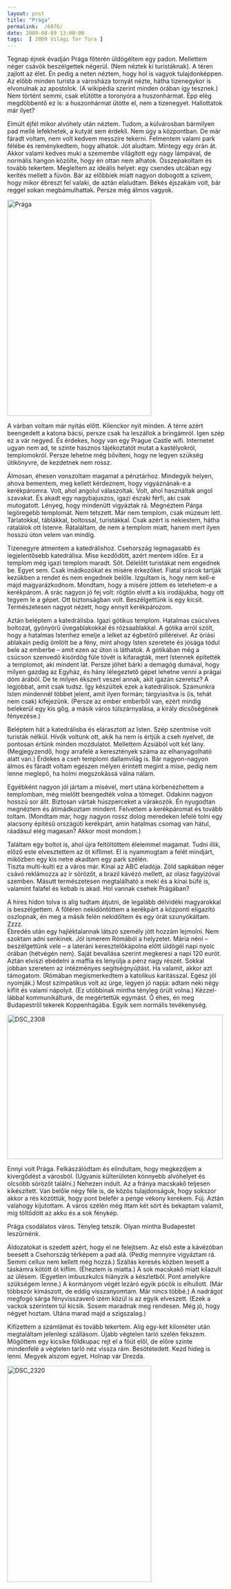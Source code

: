```yaml
---
layout: post
title: "Prága"
permalink:  /6076/ 
date: 2009-08-09 13:00:00
tags:  [ 2009 Világi Tor Túra ] 
---
```

Tegnap éjnek évadján Prága főterén üldögéltem egy padon. Mellettem néger csávók beszélgettek négerül. (Nem néztek ki turistáknak). A téren zajlott az élet. Én pedig a neten néztem, hogy hol is vagyok tulajdonképpen.   
Az előbb minden turista a városháza tornyát nézte, hátha tizenegykor is elvonulnak az apostolok. (A wikipédia szerint minden órában így tesznek.) Nem történt semmi, csak elütötte a toronyóra a huszonhármat. Épp elég megdöbbentő ez is: a huszonhármat ütötte el, nem a tizenegyet. Hallottatok már ilyet?

Elmúlt éjfél mikor alvóhely után néztem. Tudom, a külvárosban bármilyen pad mellé lefekhetek, a kutyát sem érdekli. Nem úgy a központban. De már fáradt voltam, nem volt kedvem messzire tekerni. Felmentem valami park félébe és reménykedtem, hogy alhatok. Jót aludtam. Mintegy egy órán át. Akkor valami kedves muki a szemembe világított egy nagy lámpával, de normális hangon közölte, hogy én ottan nem alhatok. Összepakoltam és tovább tekertem. Megleltem az ideális helyet: egy csendes utcában egy kerítés mellett a füvön. Bár az előbbiek miatt nagyon dobogott a szívem, hogy mikor ébreszt fel valaki, de aztán elaludtam. Békés éjszakám volt, bár reggel sokan megbámulhattak. Persze még álmos vagyok. 

<p ><a href="https://www.flickr.com/photos/borazslo/3803963191" title="Prága by Elek László, on Flickr"><img src="https://c1.staticflickr.com/3/2624/3803963191_5a4bc69171.jpg" width="334" height="500" alt="Prága"></a></p>

A várban voltam már nyitás előtt. Kilenckor nyit minden. A térre azért beengedett a katona bácsi, persze csak ha leszállok a bringámról. Igen szép ez a vár negyed. És érdekes, hogy van egy Prague Castle wifi. Internetet ugyan nem ad, te szinte hasznos tájékoztatót mutat a kastélyokról, templomokról. Persze lehetne még bővíteni, hogy ne legyen szükség útikönyvre, de kezdetnek nem rossz. 

Álmosan, éhesen vonszoltam magamat a pénztárhoz. Mindegyik helyen, ahova bementem, meg kellett kérdeznem, hogy vigyáznának-e a kerékpáromra. Volt, ahol angolul válaszoltak. Volt, ahol használtak angol szavakat. És akadt egy nagybajuszos, igazi északi férfi, aki csak mutogatott. Lényeg, hogy mindenütt vigyáztak rá. Megnéztem Párga legöregebb templomát. Nem tetszett. Már nem templom, csak múzeum lett. Tárlatokkal, táblákkal, boltossal, turistákkal. Csak azért is nekiestem, hátha rátalálok ott Istenre. Rátaláltam, de nem a templom miatt, hanem mert ilyen hosszú úton velem van mindig. 

Tizenegyre átmentem a katedrálishoz. Csehország legmagasabb és legjelentősebb katedrálisa. Mise kezdődött, azért mentem időre. Ez a templom még igazi templom maradt. Sőt. Délelőtt turistákat nem engednek be. Egyet sem. Csak imádkozókat és misére érkezőket. Fiatal srácok tartják kezükben a rendet és nem engednek belőle. Izgultam is, hogy nem kell-e majd magyarázkodnom. Mondtam, hogy a misére jöttem és letehetem-e a kerékpárom. A srác nagyon jó fej volt: rögtön elvitt a kis irodájukba, hogy ott tegyem le a gépet. Ott biztonságban volt. Beszélgettünk is egy kicsit. Természetesen nagyot nézett, hogy ennyit kerékpározom. 

Aztán beléptem a katedrálisba. Igazi gótikus templom. Hatalmas csúcsíves boltozat, gyönyörű üvegablakokkal és rózsaablakkal. A gótika arról szólt, hogy a hatalmas Istenhez emelje a lelket az égbetörő pilléreivel. Az óriási ablakain pedig ömlött be a fény, mint ahogy Isten szeretete és jósága tódul bele az emberbe – amit ezen az úton is láthatok. A gótikában még a csúcson szenvedő kisördög füle tövét is kifaragták, mert Istennek építették a templomot, aki mindent lát. Persze jöhet bárki a demagóg dumával, hogy milyen gazdag az Egyház, és hány lélegeztető gépet lehetne venni a prágai dóm árából. De te milyen ékszert veszel annak, akit igazán szeretsz? A legjobbat, amit csak tudsz. Így készültek ezek a katedrálisok. Számunkra Isten mindennél többet jelent, amit ilyen formán; tárgyiasítva is (is, tehát nem csak) kifejezünk. (Persze az ember emberből van, ezért mindig belekerül egy kis gőg, a másik város túlszárnyalása, a király dicsőségének fényezése.) 

Beléptem hát a katedrálisba és elárasztott az Isten. Szép szentmise volt turisták nélkül. Hívők voltunk ott, akik ha nem is értjük a cseh nyelvet, de pontosan értünk minden mozdulatot. Mellettem Ázsiából volt két lány. (Megjegyzendő, hogy arrafelé a keresztények száma az elhanyagolható alatt van.) Érdekes a cseh templomi dallamvilág is. Bár nagyon-nagyon álmos és fáradt voltam egészen mélyen érintett megint a mise, pedig nem lenne meglepő, ha holmi megszokássá válna nálam. 

Egyébként nagyon jól jártam a misével, mert utána körbenézhettem a templomban, még mielőtt beengedték volna a tömeget. Odakinn nagyon hosszú sor állt. Biztosan vártak húszperceket a várakozók. Én nyugodtan megnéztem és átimádkoztam mindent. Felvettem a kerékpáromat és tovább toltam. (Mondtam már, hogy nagyon rossz dolog meredeken lefelé tolni egy alacsony építésű országúti kerékpárt, amin hatalmas csomag van hátul, ráadásul elég magasan? Akkor most mondom.) 

Találtam egy boltot is, ahol újra feltöltöttem élelemmel magamat. Tudni illik, előző este elvesztettem az öt kiflimet. El is nyammogtam a felét mindjárt, miközben egy kis netre akadtam egy park szélén.   
Tiszta multi-kulti ez a város már. Kínai az ABC eladója. Zöld sapkában néger csávó reklámozza az ír sörözőt, a brazil kávézó mellett, az olasz fagyizóval szemben. Másutt természetesen megtalálható a meki és a kínai büfé is, valamint falafel és kebab is akad. Hol vannak csehek Prágában? 

A híres hídon tolva is alig tudtam átjutni, de legalább délvidéki magyarokkal is beszélgettem. A főtéren nekidöntöttem a kerékpárt a központi eligazító oszlopnak, én meg a másik felén nekidőltem és egy órát szunyókáltam. Zzzz.   
Ébredés után egy hajléktalannak látszó személy jött hozzám lejmolni. Nem szoktam adni senkinek. Jól ismerem Rómából a helyzetet. Mária néni – beszélgettünk vele – a lateráni keresztelőkápolna előtt üldögél napi nyolc órában (hétvégén nem). Saját bevallása szerint megkeresi a napi 120 eurót. Aztán elviszi ebédelni a maffia és lenyúlja a pénz nagy részét. Sokkal jobban szeretem az intézményes segítségnyújtást. Ha valamit, akkor azt támogatom. (Rómában megismerkedtem a katolikus karitásszal. Egész jól nyomják.) Most szimpatikus volt az ürge, legyen jó napja: adtam neki négy kiflit és valami nápolyit. (Ez utóbbinak mintha tényleg örült volna.) Kézzel-lábbal kommunikáltunk, de megértettük egymást. Ő éhes, én meg Budapestről tekerek Koppenhágába. Egyik sem normális tevékenység. 

<p ><a href="https://www.flickr.com/photos/borazslo/3803960185" title="DSC_2308 by Elek László, on Flickr"><img src="https://c1.staticflickr.com/3/2446/3803960185_4e259233e2.jpg" width="500" height="334" alt="DSC_2308"></a></p>

Ennyi volt Prága. Felkászálódtam és elindultam, hogy megkezdjem a kivergődést a városból. (Ugyanis külterületen könnyebb alvóhelyet és olcsóbb sörözőt találni.) Nehezen indult. Az a fránya macskakő teljesen kikészített. Van belőle négy féle is, de közös tulajdonságuk, hogy sokszor akkor a rés közöttük, hogy pont belefér a penge vékony kerekem. Fúj. Aztán valahogy kijutottam. A város szélén még ittam két sört és bekaptam valamit, míg töltődött az akku és a sok fénykép. 

Prága csodálatos város. Tényleg tetszik. Olyan mintha Budapestet leszűrnénk. 

Áldozatokat is szedett azért, hogy el ne felejtsem. Az első este a kávézóban beesett a Csehország térképem a pad alá. (Pedig mennyire vigyáztam rá. Semmi cellux nem kellett még hozzá.) Szállás keresés közben leesett a táskámra kötött öt kiflim. (Éheztem is miatta.) A sok macskakő miatt kilazult az ülésem. (Egyetlen imbuszkulcs hiányzik a készletből. Pont amelyikre szükségem lenne.) A kormányom végét lezáró egyik pöcök is elhullott. (Már többször kimászott, de eddig visszanyomtam. Már nincs többé.) A nadrágot megfogó sárga fényvisszaverő izém közül is az egyik elveszett. (Ezek a vackok szerintem túl kicsik. Sosem maradnak meg rendesen. Még jó, hogy négyet hoztam. Utána marad majd a szigszalag.) 

Kifizettem a számlámat és tovább tekertem. Alig egy-két kilométer után megtaláltam jelenlegi szállásom. Újabb végtelen tarló szélén fekszem. Mögöttem egy kicsike földkupac rejt el a főút elől, de előre szinte mindenfelé a végtelen tarló néz vissza rám. Besötétedett. Kezd hideg is lenni. Megyek alszom egyet. Holnap vár Drezda. 

<p ><a href="https://www.flickr.com/photos/borazslo/3837557619" title="DSC_2320 by Elek László, on Flickr"><img src="https://c1.staticflickr.com/3/2656/3837557619_1d3633806e.jpg" width="334" height="500" alt="DSC_2320"></a></p>